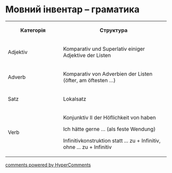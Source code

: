 <div id="hypercomments_widget" class="js-hypercomments-widget invisible"></div>

# Мовний інвентар – граматика

<table>
<tbody>
<tr>
<td style="text-align: center;" width="217">
<p><strong>Категорія</strong></p>
</td>
<td style="text-align: center;" width="444">
<p><strong>Структура</strong></p>
</td>
</tr>
<tr>
<td width="217">
<p>Adjektiv</p>
</td>
<td width="444">
<p>Komparativ und Superlativ einiger Adjektive der Listen</p>
</td>
</tr>
<tr>
<td width="217">
<p>Adverb</p>
</td>
<td width="444">
<p>Komparativ von Adverbien der Listen (&ouml;fter, am &ouml;ftesten &hellip;)</p>
</td>
</tr>
<tr>
<td width="217">
<p>Satz</p>
</td>
<td width="444">
<p>Lokalsatz</p>
</td>
</tr>
<tr>
<td width="217">
<p>Verb</p>
</td>
<td width="444">
<p>Konjunktiv II der H&ouml;flichkeit von haben</p>
<p>Ich h&auml;tte gerne &hellip; (als feste Wendung)</p>
<p>Infinitivkonstruktion statt ... zu + Infinitiv, ohne ... zu + Infinitiv</p>
</td>
</tr>
</tbody>
</table>

<div class="js-hypercomments-container">
    <a href="http://hypercomments.com" class="hc-link" title="comments widget">comments powered by HyperComments</a>
</div>